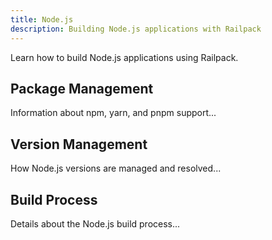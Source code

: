 ```yaml
---
title: Node.js
description: Building Node.js applications with Railpack
---
```


Learn how to build Node.js applications using Railpack.

## Package Management

Information about npm, yarn, and pnpm support...

## Version Management

How Node.js versions are managed and resolved...

## Build Process

Details about the Node.js build process...
